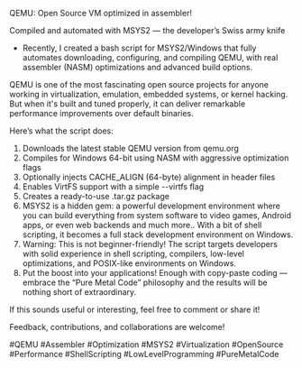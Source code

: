 
QEMU: Open Source VM optimized in assembler!

Compiled and automated with MSYS2 — the developer’s Swiss army knife

- Recently, I created a bash script for MSYS2/Windows that fully automates downloading, configuring, and compiling QEMU, with real assembler (NASM) optimizations and advanced build options.

QEMU is one of the most fascinating open source projects for anyone working in virtualization, emulation, embedded systems, or kernel hacking. But when it's built and tuned properly, it can deliver remarkable performance improvements over default binaries.

Here’s what the script does:

1) Downloads the latest stable QEMU version from qemu.org
2) Compiles for Windows 64-bit using NASM with aggressive optimization flags
3) Optionally injects CACHE_ALIGN (64-byte) alignment in header files
4) Enables VirtFS support with a simple --virtfs flag
5) Creates a ready-to-use .tar.gz package
6) MSYS2 is a hidden gem: a powerful development environment where you can build everything from system software to video games, Android apps, or even web backends and much more..
 With a bit of shell scripting, it becomes a full stack development environment on Windows.
7) Warning: This is not beginner-friendly!
 The script targets developers with solid experience in shell scripting, compilers, low-level optimizations, and POSIX-like environments on Windows.
8) Put the boost into your applications!
 Enough with copy-paste coding — embrace the “Pure Metal Code” philosophy and the results will be nothing short of extraordinary.

If this sounds useful or interesting, feel free to comment or share it!

Feedback, contributions, and collaborations are welcome!

#QEMU #Assembler #Optimization #MSYS2 #Virtualization #OpenSource #Performance #ShellScripting #LowLevelProgramming #PureMetalCode
